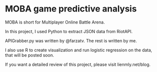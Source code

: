 # MOBA game predictive analysis

MOBA is short for Multiplayer Online Battle Arena. 

In this project, I used Python to extract JSON data from RiotAPI. 

APIGrabber.py was written by @farzatv. The rest is written by me. 

I also use R to create visualization and run logistic regression on the data, that will be posted soon. 

If you want a detailed review of this project, please visit lienmly.net/blog. 
